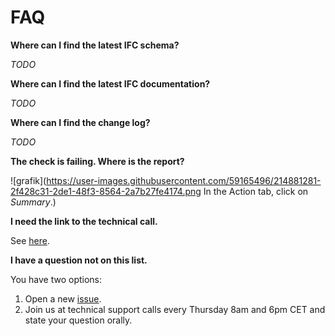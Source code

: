 # FAQ


**Where can I find the latest IFC schema?**

*TODO*

**Where can I find the latest IFC documentation?**

*TODO*

**Where can I find the change log?**

*TODO*

**The check is failing. Where is the report?**

![grafik](https://user-images.githubusercontent.com/59165496/214881281-2f428c31-2de1-48f3-8564-2a7b27fe4174.png In the Action tab, click on *Summary*.)

**I need the link to the technical call.**

See [here](./README.md#Contact).

**I have a question not on this list.**

You have two options:

1. Open a new [issue](https://github.com/bSI-InfraRoom/IFC-Tunnel-Deployment/issues/new). 
2. Join us at technical support calls every Thursday 8am and 6pm CET and state your question orally.
